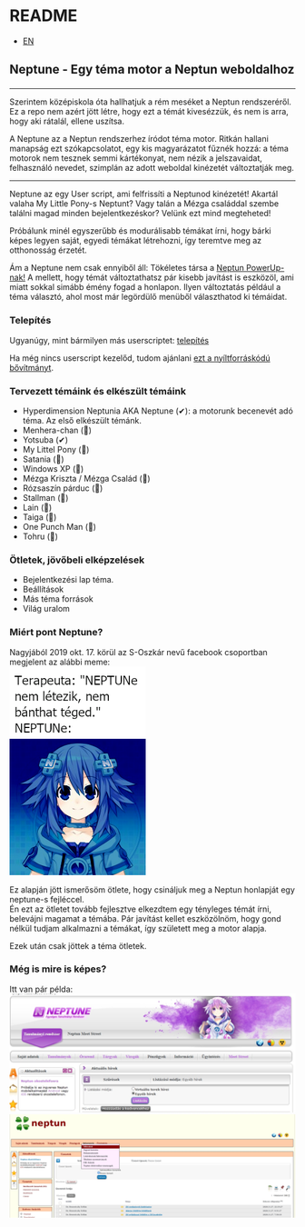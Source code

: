 # README

- [EN](README.en.md)

## <p id="hun-neptune">Neptune - Egy téma motor a Neptun weboldalhoz</p>

****
Szerintem középiskola óta hallhatjuk a rém meséket a Neptun rendszeréről. Ez a repo nem azért jött létre, hogy ezt a témát kivesézzük, és nem is arra, hogy aki rátalál, ellene uszítsa.

A Neptune az a Neptun rendszerhez íródot téma motor. Ritkán hallani manapság ezt szókapcsolatot, egy kis magyarázatot fűznék hozzá: a téma motorok nem tesznek semmi kártékonyat, nem nézik a jelszavaidat, felhasználó nevedet, szimplán az adott weboldal kinézetét változtatják meg.
****

Neptune az egy User script, ami felfrissíti a Neptunod kinézetét! Akartál valaha My Little Pony-s Neptunt? Vagy talán a Mézga családdal szembe találni magad minden bejelentkezéskor? Velünk ezt mind megteheted!

Próbálunk minél egyszerűbb és modurálisabb témákat írni, hogy bárki képes legyen saját, egyedi témákat létrehozni, így teremtve meg az otthonosság érzetét.

Ám a Neptune nem csak ennyiből áll: Tökéletes társa a [Neptun PowerUp-nak!](https://github.com/solymosi/npu) A mellett, hogy témát változtathatsz pár kisebb javítást is eszközöl, ami miatt sokkal simább émény fogad a honlapon. Ilyen változtatás például a téma választó, ahol most már legördülő menüből választhatod ki témáidat.

### Telepítés

Ugyanúgy, mint bármilyen más userscriptet: [telepítés](https://raw.githubusercontent.com/Balint66/NeptunSkins/master/neptune.user.js)

Ha még nincs userscript kezelőd, tudom ajánlani [ezt a nyíltforráskódú bővítmányt](https://violentmonkey.github.io/get-it/).

### Tervezett témáink és elkészült témáink

- Hyperdimension Neptunia AKA Neptune (✔): a motorunk becenevét adó téma. Az első elkészült témánk.
- Menhera-chan (🔨)
- Yotsuba (✔)
- My Littel Pony (🚧)
- Satania (🚧)
- Windows XP (🚧)
- Mézga Kriszta / Mézga Család (🚧)
- Rózsaszín párduc (🔨)
- Stallman (🚧)
- Lain (🚧)
- Taiga (🚧)
- One Punch Man (🚧)
- Tohru (🚧)

### Ötletek, jövőbeli elképzelések

- Bejelentkezési lap téma.
- Beállítások
- Más téma források
- Világ uralom

### Miért pont Neptune?

Nagyjából 2019 okt. 17. körül az S-Oszkár nevű facebook csoportban megjelent az alábbi meme:  
![neptune meme](repo_assets/neptune_meme.png)

Ez alapján jött ismerősöm ötlete, hogy csináljuk meg a Neptun honlapját egy neptune-s fejléccel.  
Én ezt az ötletet tovább fejlesztve elkezdtem egy tényleges témát írni, belevájni magamat a témába. Pár javítást kellet eszközölnöm, hogy gond nélkül tudjam alkalmazni a témákat, így született meg a motor alapja.

Ezek után csak jöttek a téma ötletek.

### Még is mire is képes?

Itt van pár példa:  
![neptune tema](repo_assets/neptune_theme.jpg)
![yotsuba tema](repo_assets/yotsuba_theme.jpg)
